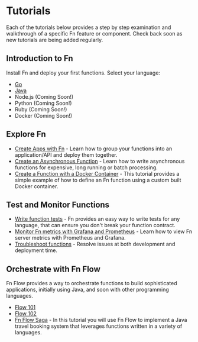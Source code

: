 # Tutorials

Each of the tutorials below provides a step by step examination and walkthrough of a specific Fn feature or component.  Check back soon as new tutorials are being added regularly.

## Introduction to Fn
Install Fn and deploy your first functions. Select your language:

* [Go](Introduction/README.md)
* [Java](JavaFDKIntroduction//README.md)
* Node.js (Coming Soon!)
* Python (Coming Soon!)
* Ruby (Coming Soon!)
* Docker (Coming Soon!)

## Explore Fn
* [Create Apps with Fn](Apps/README.md) - Learn how to group your functions into an application/API and deploy them together.
* [Create an Asynchronous Function](Async/README.md) - Learn how to write asynchronous functions for expensive, long running or batch processing.
* [Create a Function with a Docker Container](ContainerAsFunction/README.md) - This tutorial provides a simple example of how to define an Fn function using a custom built Docker container.

## Test and Monitor Functions

* [Write function tests](Testing/README.md) - Fn provides an easy way to write tests for any language, that can ensure you don't break your function contract.
* [Monitor Fn metrics with Grafana and Prometheus](grafana/README.md) - Learn how to view Fn server metrics with Prometheus and Grafana.
* [Troubleshoot functions](Troubleshooting/README.md) - Resolve issues at both development and deployment time.

## Orchestrate with Fn Flow

Fn Flow provides a way to orchestrate functions to build sophisticated applications, initially using Java, and soon with other programming languages.

* [Flow 101](Flow101/README.md)
* [Flow 102](Flow102/README.md)
* [Fn Flow Saga](FlowSaga/README.md) - In this tutorial you will use Fn Flow to implement a Java travel booking system that leverages functions written in a variety of languages.
